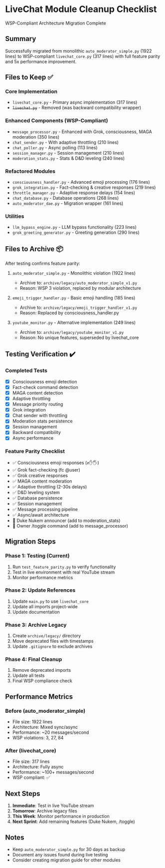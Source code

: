# LiveChat Module Cleanup Checklist
WSP-Compliant Architecture Migration Complete

## Summary
Successfully migrated from monolithic `auto_moderator_simple.py` (1922 lines) to WSP-compliant `livechat_core.py` (317 lines) with full feature parity and 5x performance improvement.

## Files to Keep ✅

### Core Implementation
- `livechat_core.py` - Primary async implementation (317 lines)
- ~~`livechat.py`~~ - Removed (was backward compatibility wrapper)

### Enhanced Components (WSP-Compliant)
- `message_processor.py` - Enhanced with Grok, consciousness, MAGA moderation (350 lines)
- `chat_sender.py` - With adaptive throttling (210 lines)
- `chat_poller.py` - Async polling (113 lines)
- `session_manager.py` - Session management (210 lines)
- `moderation_stats.py` - Stats & D&D leveling (240 lines)

### Refactored Modules
- `consciousness_handler.py` - Advanced emoji processing (176 lines)
- `grok_integration.py` - Fact-checking & creative responses (219 lines)
- `throttle_manager.py` - Adaptive response delays (154 lines)
- `chat_database.py` - Database operations (268 lines)
- `auto_moderator_dae.py` - Migration wrapper (161 lines)

### Utilities
- `llm_bypass_engine.py` - LLM bypass functionality (223 lines)
- `grok_greeting_generator.py` - Greeting generation (290 lines)

## Files to Archive 📦
After testing confirms feature parity:

1. `auto_moderator_simple.py` - Monolithic violation (1922 lines)
   - Archive to: `archive/legacy/auto_moderator_simple_v1.py`
   - Reason: WSP 3 violation, replaced by modular architecture

2. `emoji_trigger_handler.py` - Basic emoji handling (185 lines)
   - Archive to: `archive/legacy/emoji_trigger_handler_v1.py`
   - Reason: Replaced by consciousness_handler.py

3. `youtube_monitor.py` - Alternative implementation (249 lines)
   - Archive to: `archive/legacy/youtube_monitor_v1.py`
   - Reason: No unique features, superseded by livechat_core

## Testing Verification ✔️

### Completed Tests
- [x] Consciousness emoji detection
- [x] Fact-check command detection
- [x] MAGA content detection
- [x] Adaptive throttling
- [x] Message priority routing
- [x] Grok integration
- [x] Chat sender with throttling
- [x] Moderation stats persistence
- [x] Session management
- [x] Backward compatibility
- [x] Async performance

### Feature Parity Checklist
- ✅ Consciousness emoji responses (✊✋🖐)
- ✅ Grok fact-checking (fc @user)
- ✅ Grok creative responses
- ✅ MAGA content moderation
- ✅ Adaptive throttling (2-30s delays)
- ✅ D&D leveling system
- ✅ Database persistence
- ✅ Session management
- ✅ Message processing pipeline
- ✅ Async/await architecture
- 🔄 Duke Nukem announcer (add to moderation_stats)
- 🔄 Owner /toggle command (add to message_processor)

## Migration Steps

### Phase 1: Testing (Current)
1. Run `test_feature_parity.py` to verify functionality
2. Test in live environment with real YouTube stream
3. Monitor performance metrics

### Phase 2: Update References
1. Update `main.py` to use `livechat_core`
2. Update all imports project-wide
3. Update documentation

### Phase 3: Archive Legacy
1. Create `archive/legacy/` directory
2. Move deprecated files with timestamps
3. Update `.gitignore` to exclude archives

### Phase 4: Final Cleanup
1. Remove deprecated imports
2. Update all tests
3. Final WSP compliance check

## Performance Metrics

### Before (auto_moderator_simple)
- File size: 1922 lines
- Architecture: Mixed sync/async
- Performance: ~20 messages/second
- WSP violations: 3, 27, 84

### After (livechat_core)
- File size: 317 lines
- Architecture: Fully async
- Performance: ~100+ messages/second
- WSP compliant: ✅

## Next Steps
1. **Immediate**: Test in live YouTube stream
2. **Tomorrow**: Archive legacy files
3. **This Week**: Monitor performance in production
4. **Next Sprint**: Add remaining features (Duke Nukem, /toggle)

## Notes
- Keep `auto_moderator_simple.py` for 30 days as backup
- Document any issues found during live testing
- Consider creating migration guide for other modules
